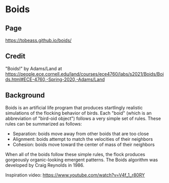 # Boids
## Page
https://tobeass.github.io/boids/
## Credit
"Boids!" by Adams/Land at https://people.ece.cornell.edu/land/courses/ece4760/labs/s2021/Boids/Boids.html#ECE-4760,-Spring-2020,-Adams/Land
## Background
Boids is an artificial life program that produces startlingly realistic simulations of the flocking behavior of birds. Each "boid" (which is an abbreviation of "bird-oid object") follows a very simple set of rules. These rules can be summarized as follows:

* Separation: boids move away from other boids that are too close
* Alignment: boids attempt to match the velocities of their neighbors
* Cohesion: boids move toward the center of mass of their neighbors

When all of the boids follow these simple rules, the flock produces gorgeously organic-looking emergent patterns. The Boids algorithm was developed by Craig Reynolds in 1986. 

Inspiration video: https://www.youtube.com/watch?v=V4f_1_r80RY
